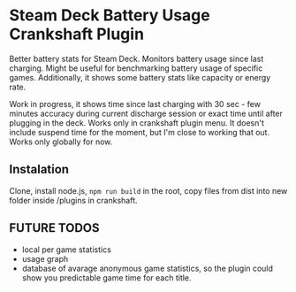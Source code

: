 # Steam Deck Battery Usage Crankshaft Plugin

Better battery stats for Steam Deck.
Monitors battery usage since last charging. 
Might be useful for benchmarking battery usage of specific games.
Additionally, it shows some battery stats like capacity or energy rate. 


Work in progress, it shows time since last charging with 30 sec - few minutes accuracy during current discharge session or exact time until after plugging in the deck. Works only in crankshaft plugin menu. 
It doesn't include suspend time for the moment, but I'm close to working that out. 
Works only globally for now. 

## Instalation

Clone, install node.js, `npm run build` in the root, copy files from dist into new folder inside /plugins in crankshaft. 

## FUTURE TODOS
- local per game statistics
- usage graph
- database of avarage anonymous game statistics, so the plugin could show you predictable game time for each title. 
